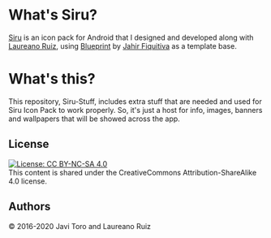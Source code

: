# What's Siru?
[Siru](https://play.google.com/store/apps/details?id=com.dotsillustration.siru) is an icon pack for Android that I designed and developed along with [Laureano Ruiz](https://github.com/laureanoruiz), using [Blueprint](https://github.com/jahirfiquitiva/Blueprint) by [Jahir Fiquitiva](https://github.com/jahirfiquitiva) as a template base.

# What's this?
This repository, Siru-Stuff, includes extra stuff that are needed and used for Siru Icon Pack to work properly. So, it's just a host for info, images, banners and wallpapers that will be showed across the app.

## License
[![License: CC BY-NC-SA 4.0](https://img.shields.io/badge/License-CC%20BY--NC--SA%204.0-lightgrey.svg)](https://creativecommons.org/licenses/by-nc-sa/4.0/)  
This content is shared under the CreativeCommons Attribution-ShareAlike 4.0 license.

## Authors
© 2016-2020 Javi Toro and Laureano Ruiz
